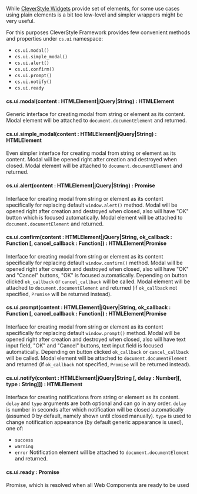 While [CleverStyle Widgets](/docs/quick-start/CleverStyle-Widgets.md) provide set of elements, for some use cases using plain elements is a bit too low-level and simpler wrappers might be very useful.

For this purposes CleverStyle Framework provides few convenient methods and properties under `cs.ui` namespace:
* `cs.ui.modal()`
* `cs.ui.simple_modal()`
* `cs.ui.alert()`
* `cs.ui.confirm()`
* `cs.ui.prompt()`
* `cs.ui.notify()`
* `cs.ui.ready`

#### cs.ui.modal(content : HTMLElement|jQuery|String) : HTMLElement
Generic interface for creating modal from string or element as its content.
Modal element will be attached to `document.documentElement` and returned.

#### cs.ui.simple_modal(content : HTMLElement|jQuery|String) : HTMLElement
Even simpler interface for creating modal from string or element as its content.
Modal will be opened right after creation and destroyed when closed.
Modal element will be attached to `document.documentElement` and returned.

#### cs.ui.alert(content : HTMLElement|jQuery|String) : Promise
Interface for creating modal from string or element as its content specifically for replacing default `window.alert()` method.
Modal will be opened right after creation and destroyed when closed, also will have "OK" button which is focused automatically.
Modal element will be attached to `document.documentElement` and returned.

#### cs.ui.confirm(content : HTMLElement|jQuery|String, ok_callback : Function [, cancel_callback : Function]) : HTMLElement|Promise
Interface for creating modal from string or element as its content specifically for replacing default `window.confirm()` method.
Modal will be opened right after creation and destroyed when closed, also will have "OK" and "Cancel" buttons, "OK" is focused automatically.
Depending on button clicked `ok_callback` or `cancel_callback` will be called.
Modal element will be attached to `document.documentElement` and returned (if `ok_callback` not specified, `Promise` will be returned instead).

#### cs.ui.prompt(content : HTMLElement|jQuery|String, ok_callback : Function [, cancel_callback : Function]) : HTMLElement|Promise
Interface for creating modal from string or element as its content specifically for replacing default `window.prompt()` method.
Modal will be opened right after creation and destroyed when closed, also will have text input field, "OK" and "Cancel" buttons, text input field is focused automatically.
Depending on button clicked `ok_callback` or `cancel_callback` will be called.
Modal element will be attached to `document.documentElement` and returned (if `ok_callback` not specified, `Promise` will be returned instead).

#### cs.ui.notify(content : HTMLElement|jQuery|String [, delay : Number][, type : String]]) : HTMLElement
Interface for creating notifications from string or element as its content.
`delay` and `type` arguments are both optional and can go in any order.
`delay` is number in seconds after which notification will be closed automatically (assumed 0 by default, namely shown until closed manually).
`type` is used to change notification appearance (by default generic appearance is used), one of:
* `success`
* `warning`
* `error`
Notification element will be attached to `document.documentElement` and returned.

#### cs.ui.ready : Promise
Promise, which is resolved when all Web Components are ready to be used
